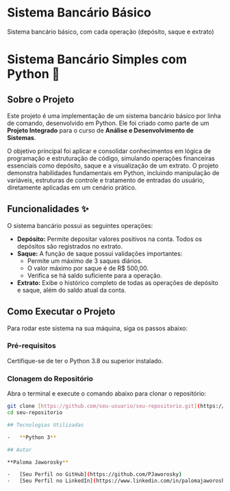 # Sistema Bancário Básico
Sistema bancário básico, com cada operação (depósito, saque e extrato)
# Sistema Bancário Simples com Python 🏦

## Sobre o Projeto

Este projeto é uma implementação de um sistema bancário básico por linha de comando, desenvolvido em Python. Ele foi criado como parte de um **Projeto Integrado** para o curso de **Análise e Desenvolvimento de Sistemas**.

O objetivo principal foi aplicar e consolidar conhecimentos em lógica de programação e estruturação de código, simulando operações financeiras essenciais como depósito, saque e a visualização de um extrato. O projeto demonstra habilidades fundamentais em Python, incluindo manipulação de variáveis, estruturas de controle e tratamento de entradas do usuário, diretamente aplicadas em um cenário prático.

## Funcionalidades ✨

O sistema bancário possui as seguintes operações:

-   **Depósito:** Permite depositar valores positivos na conta. Todos os depósitos são registrados no extrato.
-   **Saque:** A função de saque possui validações importantes:
    -   Permite um máximo de 3 saques diários.
    -   O valor máximo por saque é de R$ 500,00.
    -   Verifica se há saldo suficiente para a operação.
-   **Extrato:** Exibe o histórico completo de todas as operações de depósito e saque, além do saldo atual da conta.

## Como Executar o Projeto

Para rodar este sistema na sua máquina, siga os passos abaixo:

### Pré-requisitos
Certifique-se de ter o Python 3.8 ou superior instalado.

### Clonagem do Repositório
Abra o terminal e execute o comando abaixo para clonar o repositório:
```bash
git clone [https://github.com/seu-usuario/seu-repositorio.git](https://github.com/seu-usuario/seu-repositorio.git)
cd seu-repositorio

## Tecnologias Utilizadas

-   **Python 3**

## Autor

**Paloma Jaworosky**

-   [Seu Perfil no GitHub](https://github.com/PJaworosky)
-   [Seu Perfil no LinkedIn](https://www.linkedin.com/in/palomajaworosky)